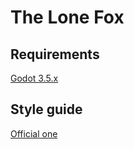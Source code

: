 # The Lone Fox

## Requirements

[Godot 3.5.x](https://godotengine.org/download)

## Style guide

[Official one](https://docs.godotengine.org/it/stable/getting_started/scripting/gdscript/gdscript_styleguide.html)
